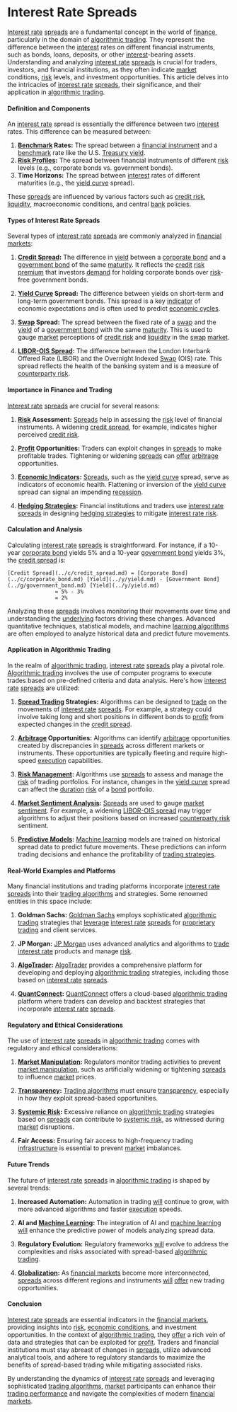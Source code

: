 # Interest Rate Spreads

[Interest rate](../i/interest_rate.md) [spreads](../s/spreads.md) are a fundamental concept in the world of [finance](../f/finance.md), particularly in the domain of [algorithmic trading](../a/algorithmic_trading.md). They represent the difference between the [interest](../i/interest.md) rates on different financial instruments, such as bonds, loans, deposits, or other [interest](../i/interest.md)-bearing assets. Understanding and analyzing [interest rate](../i/interest_rate.md) [spreads](../s/spreads.md) is crucial for traders, investors, and financial institutions, as they often indicate [market](../m/market.md) conditions, [risk](../r/risk.md) levels, and investment opportunities. This article delves into the intricacies of [interest rate](../i/interest_rate.md) [spreads](../s/spreads.md), their significance, and their application in [algorithmic trading](../a/algorithmic_trading.md).

#### Definition and Components

An [interest rate](../i/interest_rate.md) spread is essentially the difference between two [interest](../i/interest.md) rates. This difference can be measured between:

1. **[Benchmark](../b/benchmark.md) Rates:** The spread between a [financial instrument](../f/financial_instrument.md) and a [benchmark](../b/benchmark.md) rate like the U.S. [Treasury yield](../t/treasury_yield.md).
2. **[Risk Profiles](../r/risk_profiles.md):** The spread between financial instruments of different [risk](../r/risk.md) levels (e.g., corporate bonds vs. government bonds).
3. **Time Horizons:** The spread between [interest](../i/interest.md) rates of different maturities (e.g., the [yield curve](../y/yield_curve.md) spread).

These [spreads](../s/spreads.md) are influenced by various factors such as [credit risk](../c/credit_risk.md), [liquidity](../l/liquidity.md), macroeconomic conditions, and central [bank](../b/bank.md) policies.

#### Types of Interest Rate Spreads

Several types of [interest rate](../i/interest_rate.md) [spreads](../s/spreads.md) are commonly analyzed in [financial markets](../f/financial_market.md):

1. **[Credit Spread](../c/credit_spread.md):** The difference in [yield](../y/yield.md) between a [corporate bond](../c/corporate_bond.md) and a [government bond](../g/government_bond.md) of the same [maturity](../m/maturity.md). It reflects the [credit](../c/credit.md) [risk premium](../r/risk_premium.md) that investors [demand](../d/demand.md) for holding corporate bonds over [risk](../r/risk.md)-free government bonds.
   
2. **[Yield Curve](../y/yield_curve.md) Spread:** The difference between yields on short-term and long-term government bonds. This spread is a key [indicator](../i/indicator.md) of economic expectations and is often used to predict [economic cycles](../e/economic_cycles.md).

3. **[Swap](../s/swap.md) Spread:** The spread between the fixed rate of a [swap](../s/swap.md) and the [yield](../y/yield.md) of a [government bond](../g/government_bond.md) with the same [maturity](../m/maturity.md). This is used to gauge [market](../m/market.md) perceptions of [credit risk](../c/credit_risk.md) and [liquidity](../l/liquidity.md) in the [swap](../s/swap.md) [market](../m/market.md).

4. **[LIBOR-OIS Spread](../l/libor-ois_spread.md):** The difference between the London Interbank Offered Rate (LIBOR) and the Overnight Indexed [Swap](../s/swap.md) (OIS) rate. This spread reflects the health of the banking system and is a measure of [counterparty risk](../c/counterparty_risk.md).

#### Importance in Finance and Trading

[Interest rate](../i/interest_rate.md) [spreads](../s/spreads.md) are crucial for several reasons:

1. **[Risk](../r/risk.md) Assessment:** [Spreads](../s/spreads.md) help in assessing the [risk](../r/risk.md) level of financial instruments. A widening [credit spread](../c/credit_spread.md), for example, indicates higher perceived [credit risk](../c/credit_risk.md).

2. **[Profit](../p/profit.md) Opportunities:** Traders can exploit changes in [spreads](../s/spreads.md) to make profitable trades. Tightening or widening [spreads](../s/spreads.md) can [offer](../o/offer.md) [arbitrage](../a/arbitrage.md) opportunities.

3. **[Economic Indicators](../e/economic_indicators.md):** [Spreads](../s/spreads.md), such as the [yield curve](../y/yield_curve.md) spread, serve as indicators of economic health. Flattening or inversion of the [yield curve](../y/yield_curve.md) spread can signal an impending [recession](../r/recession.md).

4. **[Hedging Strategies](../h/hedging_strategies.md):** Financial institutions and traders use [interest rate](../i/interest_rate.md) [spreads](../s/spreads.md) in designing [hedging strategies](../h/hedging_strategies.md) to mitigate [interest rate risk](../i/interest_rate_risk.md).

#### Calculation and Analysis

Calculating [interest rate](../i/interest_rate.md) [spreads](../s/spreads.md) is straightforward. For instance, if a 10-year [corporate bond](../c/corporate_bond.md) yields 5% and a 10-year [government bond](../g/government_bond.md) yields 3%, the [credit spread](../c/credit_spread.md) is:

```
[Credit Spread](../c/credit_spread.md) = [Corporate Bond](../c/corporate_bond.md) [Yield](../y/yield.md) - [Government Bond](../g/government_bond.md) [Yield](../y/yield.md)
               = 5% - 3%
               = 2%
```

Analyzing these [spreads](../s/spreads.md) involves monitoring their movements over time and understanding the [underlying](../u/underlying.md) factors driving these changes. Advanced quantitative techniques, statistical models, and machine [learning algorithms](../l/learning_algorithms_in_trading.md) are often employed to analyze historical data and predict future movements.

#### Application in Algorithmic Trading

In the realm of [algorithmic trading](../a/algorithmic_trading.md), [interest rate](../i/interest_rate.md) [spreads](../s/spreads.md) play a pivotal role. [Algorithmic trading](../a/algorithmic_trading.md) involves the use of computer programs to execute trades based on pre-defined criteria and data analysis. Here's how [interest rate](../i/interest_rate.md) [spreads](../s/spreads.md) are utilized:

1. **[Spread Trading](../s/spread_trading.md) Strategies:** Algorithms can be designed to [trade](../t/trade.md) on the movements of [interest rate](../i/interest_rate.md) [spreads](../s/spreads.md). For example, a strategy could involve taking long and short positions in different bonds to [profit](../p/profit.md) from expected changes in the [credit spread](../c/credit_spread.md).

2. **[Arbitrage](../a/arbitrage.md) Opportunities:** Algorithms can identify [arbitrage](../a/arbitrage.md) opportunities created by discrepancies in [spreads](../s/spreads.md) across different markets or instruments. These opportunities are typically fleeting and require high-speed [execution](../e/execution.md) capabilities.

3. **[Risk Management](../r/risk_management.md):** Algorithms use [spreads](../s/spreads.md) to assess and manage the [risk](../r/risk.md) of trading portfolios. For instance, changes in the [yield curve](../y/yield_curve.md) spread can affect the [duration](../d/duration.md) [risk](../r/risk.md) of a [bond](../b/bond.md) portfolio.

4. **[Market Sentiment Analysis](../m/market_sentiment_analysis.md):** [Spreads](../s/spreads.md) are used to gauge [market sentiment](../m/market_sentiment.md). For example, a widening [LIBOR-OIS spread](../l/libor-ois_spread.md) may trigger algorithms to adjust their positions based on increased [counterparty risk](../c/counterparty_risk.md) sentiment.

5. **[Predictive Models](../p/predictive_models_in_trading.md):** [Machine learning](../m/machine_learning.md) models are trained on historical spread data to predict future movements. These predictions can inform trading decisions and enhance the profitability of [trading strategies](../t/trading_strategies.md).

#### Real-World Examples and Platforms

Many financial institutions and trading platforms incorporate [interest rate](../i/interest_rate.md) [spreads](../s/spreads.md) into their [trading algorithms](../t/trading_algorithms.md) and strategies. Some renowned entities in this space include:

1. **Goldman Sachs:** [Goldman Sachs](https://www.goldmansachs.com/) employs sophisticated [algorithmic trading](../a/algorithmic_trading.md) strategies that [leverage](../l/leverage.md) [interest rate](../i/interest_rate.md) [spreads](../s/spreads.md) for [proprietary trading](../p/proprietary_trading.md) and client services.

2. **JP Morgan:** [JP Morgan](https://www.jpmorgan.com/) uses advanced analytics and algorithms to [trade](../t/trade.md) [interest rate](../i/interest_rate.md) products and manage [risk](../r/risk.md).

3. **[AlgoTrader](../a/algotrader.md):** [AlgoTrader](https://www.algotrader.com/) provides a comprehensive platform for developing and deploying [algorithmic trading](../a/algorithmic_trading.md) strategies, including those based on [interest rate](../i/interest_rate.md) [spreads](../s/spreads.md).

4. **[QuantConnect](../q/quantconnect.md):** [QuantConnect](https://www.quantconnect.com/) offers a cloud-based [algorithmic trading](../a/algorithmic_trading.md) platform where traders can develop and backtest strategies that incorporate [interest rate](../i/interest_rate.md) [spreads](../s/spreads.md).

#### Regulatory and Ethical Considerations

The use of [interest rate](../i/interest_rate.md) [spreads](../s/spreads.md) in [algorithmic trading](../a/algorithmic_trading.md) comes with regulatory and ethical considerations:

1. **[Market Manipulation](../m/market_manipulation.md):** Regulators monitor trading activities to prevent [market manipulation](../m/market_manipulation.md), such as artificially widening or tightening [spreads](../s/spreads.md) to influence [market](../m/market.md) prices.

2. **[Transparency](../t/transparency.md):** [Trading algorithms](../t/trading_algorithms.md) must ensure [transparency](../t/transparency.md), especially in how they exploit spread-based opportunities.

3. **[Systemic Risk](../s/systemic_risk.md):** Excessive reliance on [algorithmic trading](../a/algorithmic_trading.md) strategies based on [spreads](../s/spreads.md) can contribute to [systemic risk](../s/systemic_risk.md), as witnessed during [market](../m/market.md) disruptions.

4. **Fair Access:** Ensuring fair access to high-frequency trading [infrastructure](../i/infrastructure.md) is essential to prevent [market](../m/market.md) imbalances.

#### Future Trends

The future of [interest rate](../i/interest_rate.md) [spreads](../s/spreads.md) in [algorithmic trading](../a/algorithmic_trading.md) is shaped by several trends:

1. **Increased Automation:** Automation in trading [will](../w/will.md) continue to grow, with more advanced algorithms and faster [execution](../e/execution.md) speeds.

2. **AI and [Machine Learning](../m/machine_learning.md):** The integration of AI and [machine learning](../m/machine_learning.md) [will](../w/will.md) enhance the predictive power of models analyzing spread data.

3. **Regulatory Evolution:** Regulatory frameworks [will](../w/will.md) evolve to address the complexities and risks associated with spread-based [algorithmic trading](../a/algorithmic_trading.md).

4. **[Globalization](../g/globalization.md):** As [financial markets](../f/financial_market.md) become more interconnected, [spreads](../s/spreads.md) across different regions and instruments [will](../w/will.md) [offer](../o/offer.md) new trading opportunities.

#### Conclusion

[Interest rate](../i/interest_rate.md) [spreads](../s/spreads.md) are essential indicators in the [financial markets](../f/financial_market.md), providing insights into [risk](../r/risk.md), [economic conditions](../e/economic_conditions.md), and investment opportunities. In the context of [algorithmic trading](../a/algorithmic_trading.md), they [offer](../o/offer.md) a rich vein of data and strategies that can be exploited for [profit](../p/profit.md). Traders and financial institutions must stay abreast of changes in [spreads](../s/spreads.md), utilize advanced analytical tools, and adhere to regulatory standards to maximize the benefits of spread-based trading while mitigating associated risks.

By understanding the dynamics of [interest rate](../i/interest_rate.md) [spreads](../s/spreads.md) and leveraging sophisticated [trading algorithms](../t/trading_algorithms.md), [market](../m/market.md) participants can enhance their [trading performance](../t/trading_performance.md) and navigate the complexities of modern [financial markets](../f/financial_market.md).
